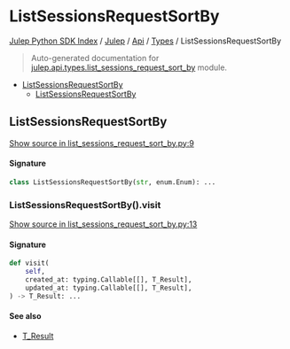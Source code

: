# ListSessionsRequestSortBy

[Julep Python SDK Index](../../../README.md#julep-python-sdk-index) / [Julep](../../index.md#julep) / [Api](../index.md#api) / [Types](./index.md#types) / ListSessionsRequestSortBy

> Auto-generated documentation for [julep.api.types.list_sessions_request_sort_by](../../../../../../../julep/api/types/list_sessions_request_sort_by.py) module.

- [ListSessionsRequestSortBy](#listsessionsrequestsortby)
  - [ListSessionsRequestSortBy](#listsessionsrequestsortby-1)

## ListSessionsRequestSortBy

[Show source in list_sessions_request_sort_by.py:9](../../../../../../../julep/api/types/list_sessions_request_sort_by.py#L9)

#### Signature

```python
class ListSessionsRequestSortBy(str, enum.Enum): ...
```

### ListSessionsRequestSortBy().visit

[Show source in list_sessions_request_sort_by.py:13](../../../../../../../julep/api/types/list_sessions_request_sort_by.py#L13)

#### Signature

```python
def visit(
    self,
    created_at: typing.Callable[[], T_Result],
    updated_at: typing.Callable[[], T_Result],
) -> T_Result: ...
```

#### See also

- [T_Result](#t_result)
